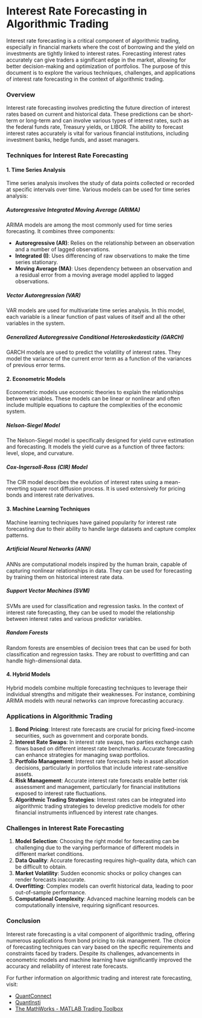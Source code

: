 # Interest Rate Forecasting in Algorithmic Trading

Interest rate forecasting is a critical component of algorithmic trading, especially in financial markets where the cost of borrowing and the yield on investments are tightly linked to interest rates. Forecasting interest rates accurately can give traders a significant edge in the market, allowing for better decision-making and optimization of portfolios. The purpose of this document is to explore the various techniques, challenges, and applications of interest rate forecasting in the context of algorithmic trading.

### Overview

Interest rate forecasting involves predicting the future direction of interest rates based on current and historical data. These predictions can be short-term or long-term and can involve various types of interest rates, such as the federal funds rate, Treasury yields, or LIBOR. The ability to forecast interest rates accurately is vital for various financial institutions, including investment banks, hedge funds, and asset managers.

### Techniques for Interest Rate Forecasting

#### 1. Time Series Analysis

Time series analysis involves the study of data points collected or recorded at specific intervals over time. Various models can be used for time series analysis:

##### Autoregressive Integrated Moving Average (ARIMA)

ARIMA models are among the most commonly used for time series forecasting. It combines three components:
- **Autoregressive (AR)**: Relies on the relationship between an observation and a number of lagged observations.
- **Integrated (I)**: Uses differencing of raw observations to make the time series stationary.
- **Moving Average (MA)**: Uses dependency between an observation and a residual error from a moving average model applied to lagged observations.

##### Vector Autoregression (VAR)

VAR models are used for multivariate time series analysis. In this model, each variable is a linear function of past values of itself and all the other variables in the system.

##### Generalized Autoregressive Conditional Heteroskedasticity (GARCH)

GARCH models are used to predict the volatility of interest rates. They model the variance of the current error term as a function of the variances of previous error terms.

#### 2. Econometric Models

Econometric models use economic theories to explain the relationships between variables. These models can be linear or nonlinear and often include multiple equations to capture the complexities of the economic system.

##### Nelson-Siegel Model

The Nelson-Siegel model is specifically designed for yield curve estimation and forecasting. It models the yield curve as a function of three factors: level, slope, and curvature.

##### Cox-Ingersoll-Ross (CIR) Model

The CIR model describes the evolution of interest rates using a mean-reverting square root diffusion process. It is used extensively for pricing bonds and interest rate derivatives.

#### 3. Machine Learning Techniques

Machine learning techniques have gained popularity for interest rate forecasting due to their ability to handle large datasets and capture complex patterns.

##### Artificial Neural Networks (ANN)

ANNs are computational models inspired by the human brain, capable of capturing nonlinear relationships in data. They can be used for forecasting by training them on historical interest rate data.

##### Support Vector Machines (SVM)

SVMs are used for classification and regression tasks. In the context of interest rate forecasting, they can be used to model the relationship between interest rates and various predictor variables.

##### Random Forests

Random forests are ensembles of decision trees that can be used for both classification and regression tasks. They are robust to overfitting and can handle high-dimensional data.

#### 4. Hybrid Models

Hybrid models combine multiple forecasting techniques to leverage their individual strengths and mitigate their weaknesses. For instance, combining ARIMA models with neural networks can improve forecasting accuracy.

### Applications in Algorithmic Trading

1. **Bond Pricing**: Interest rate forecasts are crucial for pricing fixed-income securities, such as government and corporate bonds.
2. **Interest Rate Swaps**: In interest rate swaps, two parties exchange cash flows based on different interest rate benchmarks. Accurate forecasting can enhance strategies for managing swap portfolios.
3. **Portfolio Management**: Interest rate forecasts help in asset allocation decisions, particularly in portfolios that include interest rate-sensitive assets.
4. **Risk Management**: Accurate interest rate forecasts enable better risk assessment and management, particularly for financial institutions exposed to interest rate fluctuations.
5. **Algorithmic Trading Strategies**: Interest rates can be integrated into algorithmic trading strategies to develop predictive models for other financial instruments influenced by interest rate changes.

### Challenges in Interest Rate Forecasting

1. **Model Selection**: Choosing the right model for forecasting can be challenging due to the varying performance of different models in different market conditions.
2. **Data Quality**: Accurate forecasting requires high-quality data, which can be difficult to obtain.
3. **Market Volatility**: Sudden economic shocks or policy changes can render forecasts inaccurate.
4. **Overfitting**: Complex models can overfit historical data, leading to poor out-of-sample performance.
5. **Computational Complexity**: Advanced machine learning models can be computationally intensive, requiring significant resources.

### Conclusion

Interest rate forecasting is a vital component of algorithmic trading, offering numerous applications from bond pricing to risk management. The choice of forecasting techniques can vary based on the specific requirements and constraints faced by traders. Despite its challenges, advancements in econometric models and machine learning have significantly improved the accuracy and reliability of interest rate forecasts.

For further information on algorithmic trading and interest rate forecasting, visit:

- [QuantConnect](https://www.quantconnect.com/)
- [QuantInsti](https://www.quantinsti.com/)
- [The MathWorks - MATLAB Trading Toolbox](https://www.mathworks.com/products/trading.html)
